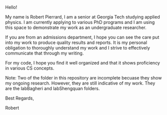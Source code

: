 Hello!

My name is Robert Pierrard, I am a senior at Georgia Tech studying applied physics. I am currently applying to various PhD programs and I am using this space to demonstrate my work as an undergraduate researcher.

If you are from an admissions department, I hope you can see the care put into my work to produce quality results and reports. It is my personal obligation to thoroughly understand my work and I strive to effectively communicate that through my writing.

For my code, I hope you find it well organized and that it shows proficiency in various CS concepts.

Note: Two of the folder in this repository are incomplete becuase they show my ongoing research. However, they are still indicative of my work. They are the labBagheri and labShengquan folders.

Best Regards,

Robert
